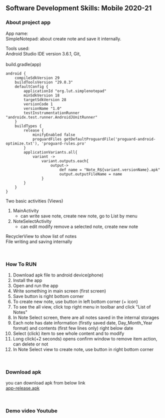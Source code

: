 ## Software Development Skills: Mobile 2020-21

### About project app     

App name:  
SimpleNotepad: about create note and save it internally.


Tools used:  
Android Studio IDE version 3.6.1, Git,    
<br>
build.gradle(app)  
```
android {
    compileSdkVersion 29
    buildToolsVersion "29.0.3"
    defaultConfig {
        applicationId "org.lut.simplenotepad"
        minSdkVersion 18
        targetSdkVersion 28
        versionCode 1
        versionName "1.0"
        testInstrumentationRunner "androidx.test.runner.AndroidJUnitRunner"
    }
    buildTypes {
        release {
            minifyEnabled false
            proguardFiles getDefaultProguardFile('proguard-android-optimize.txt'), 'proguard-rules.pro'
        }
        applicationVariants.all{
            variant ->
                variant.outputs.each{
                    output->
                        def name = "Note_R${variant.versionName}.apk"
                        output.outputFileName = name
                }
        }
    }
}
```

Two basic activities (Views)      
  1. MainActivity      
      - can write save note, create new note, go to List by menu
  2. NoteSelectActivity    
      - can edit modify remove a selected note, create new note

RecyclerView to show list of notes  
File writing and saving internally  

<br>

### How To RUN  
1. Download apk file to android device(phone)
2. Install the app 
3. Open and run the app
4. Write something in main screen (first screen)
5. Save button is right bottom corner
6. To create new note, use button in left bottom corner (+ icon)
7. To see the all view, click top right menu in toolbar and click "List of Notes"
8. In Note Select screen, there are all notes saved in the internal storages
9. Each note has date information (firstly saved date, Day_Month_Year format) and contents (first few lines only) right below date
10. Select (click) item to see whole content and to modify 
11. Long click(+2 seconds) opens confirm window to remove item action, can delete or not
12. In Note Select view to create note, use button in right bottom corner  

<br>

### Download apk
you can download apk from below link  
[app-release.apk](https://drive.google.com/file/d/1gDkyhOO0ezmU08OeC18uJFCkkxcB1zcw/view?usp=sharing)  
  
<br>

### Demo video Youtube
  
